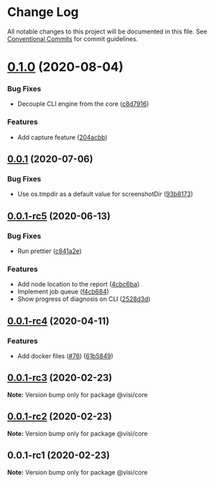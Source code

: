 # Change Log

All notable changes to this project will be documented in this file.
See [Conventional Commits](https://conventionalcommits.org) for commit guidelines.

# [0.1.0](https://github.com/visible/visible/compare/v0.0.1...v0.1.0) (2020-08-04)


### Bug Fixes

* Decouple CLI engine from the core ([c8d7916](https://github.com/visible/visible/commit/c8d79164a3b3862187290d3d558d3f79c08941cd))


### Features

* Add capture feature ([204acbb](https://github.com/visible/visible/commit/204acbb7f389f7e936166621f41357aed3f67610))





## [0.0.1](https://github.com/visible/visible/compare/v0.0.1-rc5...v0.0.1) (2020-07-06)


### Bug Fixes

* Use os.tmpdir as a default value for screenshotDir ([93b8173](https://github.com/visible/visible/commit/93b8173fea10e84973753bd65264d6990a7efb07))





## [0.0.1-rc5](https://github.com/visible/visible/compare/v0.0.1-rc4...v0.0.1-rc5) (2020-06-13)


### Bug Fixes

* Run prettier ([c841a2e](https://github.com/visible/visible/commit/c841a2ea7ebde2eab732dfd1cedb4ae0764b119e))


### Features

* Add node location to the report ([4cbc6ba](https://github.com/visible/visible/commit/4cbc6ba6f2c2e133085ee20a6f86df8fc2d1b835))
* Implement job queue ([f4cb684](https://github.com/visible/visible/commit/f4cb684c3a0a74394e4887461f0dd938c1256d39))
* Show progress of diagnosis on CLI ([2528d3d](https://github.com/visible/visible/commit/2528d3d0da4e35b3dcc200451cd2bd08ad20439d))





## [0.0.1-rc4](https://github.com/visible/visible/compare/v0.0.1-rc3...v0.0.1-rc4) (2020-04-11)


### Features

* Add docker files ([#76](https://github.com/visible/visible/issues/76)) ([61b5849](https://github.com/visible/visible/commit/61b5849072b08265a3f4e91886ba5d34012e4e71))





## [0.0.1-rc3](https://github.com/visible/visible/compare/v0.0.1-rc2...v0.0.1-rc3) (2020-02-23)

**Note:** Version bump only for package @visi/core





## [0.0.1-rc2](https://github.com/visible/visible/compare/v0.0.1-rc1...v0.0.1-rc2) (2020-02-23)

**Note:** Version bump only for package @visi/core





## 0.0.1-rc1 (2020-02-23)

**Note:** Version bump only for package @visi/core
